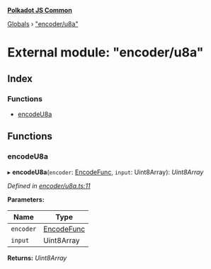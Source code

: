 **[Polkadot JS Common](../README.md)**

[Globals](../globals.md) › ["encoder/u8a"](_encoder_u8a_.md)

# External module: "encoder/u8a"

## Index

### Functions

* [encodeU8a](_encoder_u8a_.md#encodeu8a)

## Functions

###  encodeU8a

▸ **encodeU8a**(`encoder`: [EncodeFunc](_encoder_types_.md#encodefunc), `input`: Uint8Array): *Uint8Array*

*Defined in [encoder/u8a.ts:11](https://github.com/polkadot-js/common/blob/e2ec7d0/packages/util-rlp/src/encoder/u8a.ts#L11)*

**Parameters:**

Name | Type |
------ | ------ |
`encoder` | [EncodeFunc](_encoder_types_.md#encodefunc) |
`input` | Uint8Array |

**Returns:** *Uint8Array*